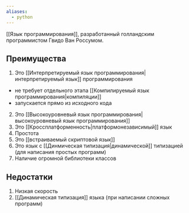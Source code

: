 ```yaml
---
aliases:
  - python
---
```

[[Язык программирования]], разработанный голландским программистом Гвидо Ван Россумом.

## Преимущества
1. Это [[Интерпретируемый язык программирования|интерпретируемый язык]] программирования
- не требует отдельного этапа [[Компилируемый язык программирования|компиляции]]
- запускается прямо из исходного кода
2. Это [[Высокоуровневый язык программирования|высокоуровневый язык программирования]]
3. Это [[Кроссплатформенность|платформонезависимый]] язык
4. Простота
5. Это [[встраиваемый скриптовой язык]]
6. Это язык с [[Динмическая типизация|динамической]] типизацией (для написания простых программ)
7. Наличие огромной библиотеки классов

## Недостатки
1. Низкая скорость
2. [[Динамическая типизация]] языка (при написании сложных программ)